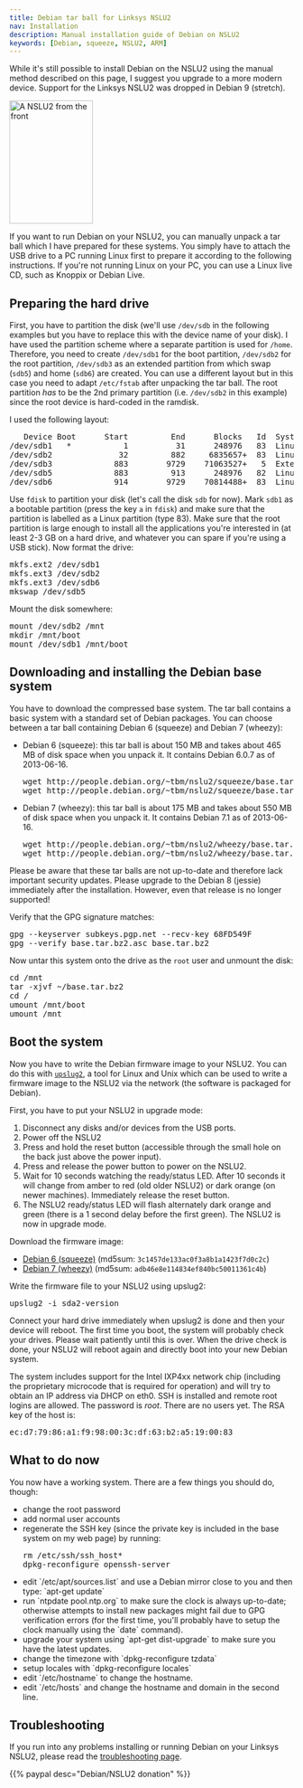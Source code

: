 ```yaml
---
title: Debian tar ball for Linksys NSLU2
nav: Installation
description: Manual installation guide of Debian on NSLU2
keywords: [Debian, squeeze, NSLU2, ARM]
---
```


<div class="alert alert-warning">

While it's still possible to install Debian on the NSLU2 using the manual
method described on this page, I suggest you upgrade to a more modern
device.  Support for the Linksys NSLU2 was dropped in Debian 9 (stretch).

</div>

<div class="right">
<img src = "../images/r_nslu2_front.jpg" class="border" alt="A NSLU2 from the front" width="148" height="218" />
</div>

If you want to run Debian on your NSLU2, you can manually unpack a tar
ball which I have prepared for these systems.  You simply have to attach
the USB drive to a PC running Linux first to prepare it according to the
following instructions.  If you're not running Linux on your PC, you can
use a Linux live CD, such as Knoppix or Debian Live.

<h2>Preparing the hard drive</h2>

First, you have to partition the disk (we'll use `/dev/sdb` in the
following examples but you have to replace this with the device name of
your disk).  I have used the partition scheme where a separate partition is
used for `/home`.  Therefore, you need to create `/dev/sdb1` for the boot
partition, `/dev/sdb2` for the root partition, `/dev/sdb3` as an extended
partition from which swap (`sdb5`) and home (`sdb6`) are created.  You can
use a different layout but in this case you need to adapt `/etc/fstab`
after unpacking the tar ball.  The root partition <em>has</em> to be the
2nd primary partition (i.e. `/dev/sdb2` in this example) since the root
device is hard-coded in the ramdisk.

I used the following layout:

<div class="code">
<pre>
   Device Boot      Start         End      Blocks   Id  System
/dev/sdb1   *           1          31      248976   83  Linux
/dev/sdb2              32         882     6835657+  83  Linux
/dev/sdb3             883        9729    71063527+   5  Extended
/dev/sdb5             883         913      248976   82  Linux swap
/dev/sdb6             914        9729    70814488+  83  Linux
</pre>
</div>

Use `fdisk` to partition your disk (let's call the disk `sdb` for now).
Mark `sdb1` as a bootable partition (press the key `a` in `fdisk`) and make
sure that the partition is labelled as a Linux partition (type 83).  Make
sure that the root partition is large enough to install all the
applications you're interested in (at least 2-3 GB on a hard drive, and
whatever you can spare if you're using a USB stick).  Now format the drive:

<div class="code">
<pre>
mkfs.ext2 /dev/sdb1
mkfs.ext3 /dev/sdb2
mkfs.ext3 /dev/sdb6
mkswap /dev/sdb5
</pre>
</div>

Mount the disk somewhere:

<div class="code">
<pre>
mount /dev/sdb2 /mnt
mkdir /mnt/boot
mount /dev/sdb1 /mnt/boot
</pre>
</div>

<h2>Downloading and installing the Debian base system</h2>

You have to download the compressed base system.  The tar ball contains a
basic system with a standard set of Debian packages.  You can choose
between a tar ball containing Debian 6 (squeeze) and Debian 7 (wheezy):

<ul>

<li>Debian 6 (squeeze): this tar ball is about 150 MB and takes about 465
MB of disk space when you unpack it.  It contains Debian 6.0.7 as of
2013-06-16.

<div class="code">
<pre>
wget http://people.debian.org/~tbm/nslu2/squeeze/base.tar.bz2
wget http://people.debian.org/~tbm/nslu2/squeeze/base.tar.bz2.asc
</pre>
</div>

</li>

<li>Debian 7 (wheezy): this tar ball is about 175 MB and takes about 550 MB
of disk space when you unpack it.  It contains Debian 7.1 as of 2013-06-16.

<div class="code">
<pre>
wget http://people.debian.org/~tbm/nslu2/wheezy/base.tar.bz2
wget http://people.debian.org/~tbm/nslu2/wheezy/base.tar.bz2.asc
</pre>
</div>

</li>

</ul>

<div class="alert alert-danger">

Please be aware that these tar balls are not up-to-date and therefore lack
important security updates.  Please upgrade to the Debian 8 (jessie)
immediately after the installation.  However, even that release is no
longer supported!

</div>

Verify that the GPG signature matches:

<div class="code">
<pre>
gpg --keyserver subkeys.pgp.net --recv-key 68FD549F
gpg --verify base.tar.bz2.asc base.tar.bz2
</pre>
</div>

Now untar this system onto the drive as the `root` user and unmount the
disk:

<div class="code">
<pre>
cd /mnt
tar -xjvf ~/base.tar.bz2
cd /
umount /mnt/boot
umount /mnt
</pre>
</div>

<h2>Boot the system</h2>

Now you have to write the Debian firmware image to your NSLU2.  You can do
this with <a href =
"http://www.nslu2-linux.org/wiki/Main/UpSlug2">`upslug2`</a>, a tool for
Linux and Unix which can be used to write a firmware image to the NSLU2 via
the network (the software is packaged for Debian).

First, you have to put your NSLU2 in upgrade mode:

<ol>

<li>Disconnect any disks and/or devices from the USB ports.</li>

<li>Power off the NSLU2</li>

<li>Press and hold the reset button (accessible through the small hole on
the back just above the power input).</li>

<li>Press and release the power button to power on the NSLU2.</li>

<li>Wait for 10 seconds watching the ready/status LED.  After 10 seconds it
will change from amber to red (old older NSLU2) or dark orange (on newer
machines).  Immediately release the reset button.</li>

<li>The NSLU2 ready/status LED will flash alternately dark orange and green
(there is a 1 second delay before the first green).  The NSLU2 is now in
upgrade mode.</li>

</ol>

Download the firmware image:

* <a href = "https://people.debian.org/~tbm/nslu2/squeeze/sda2-2.6.32-5">Debian 6
(squeeze)</a> (md5sum: `3c1457de133ac0f3a8b1a1423f7d0c2c`)
* <a href = "https://people.debian.org/~tbm/nslu2/wheezy/sda2-3.2.0-4">Debian 7
(wheezy)</a> (md5sum: `adb46e8e114834ef840bc50011361c4b`)

Write the firmware file to your NSLU2 using upslug2:

<div class="code">
<pre>
upslug2 -i sda2-<span class="input">version</span>
</pre>
</div>

Connect your hard drive immediately when upslug2 is done and then your
device will reboot.  The first time you boot, the system will probably
check your drives.  Please wait patiently until this is over.  When the
drive check is done, your NSLU2 will reboot again and directly boot into
your new Debian system.

The system includes support for the Intel IXP4xx network chip (including
the proprietary microcode that is required for operation) and will try to
obtain an IP address via DHCP on eth0.  SSH is installed and remote root
logins are allowed.  The password is <i>root</i>.  There are no users yet.
The RSA key of the host is:

<div class="code">
<pre>
ec:d7:79:86:a1:f9:98:00:3c:df:63:b2:a5:19:00:83
</pre>
</div>

<h2>What to do now</h2>

You now have a working system.  There are a few things you should do,
though:

<ul>

<li>change the root password</li>

<li>add normal user accounts</li>

<li>regenerate the SSH key (since the private key is included in the base
system on my web page) by running:

<div class="code">
<pre>
rm /etc/ssh/ssh_host*
dpkg-reconfigure openssh-server
</pre>
</div>

</li>

<li>edit `/etc/apt/sources.list` and use a Debian mirror close to you and
then type: `apt-get update`</li>

<li>run `ntpdate pool.ntp.org` to make sure the clock is always up-to-date;
otherwise attempts to install new packages might fail due to GPG
verification errors (for the first time, you'll probably have to setup the
clock manually using the `date` command).</li>

<li>upgrade your system using `apt-get dist-upgrade` to make sure you have
the latest updates.</li>

<li>change the timezone with `dpkg-reconfigure tzdata`</li>

<li>setup locales with `dpkg-reconfigure locales`</li>

<li>edit `/etc/hostname` to change the hostname.</li>

<li>edit `/etc/hosts` and change the hostname and domain in the second line.</li>

</ul>

<h2>Troubleshooting</h2>

If you run into any problems installing or running Debian on your Linksys
NSLU2, please read the <a href = "../troubleshooting/">troubleshooting
page</a>.

{{% paypal desc="Debian/NSLU2 donation" %}}

